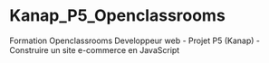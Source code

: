 # Kanap_P5_Openclassrooms
Formation Openclassrooms Developpeur web - Projet P5 (Kanap) - Construire un site e-commerce en JavaScript
